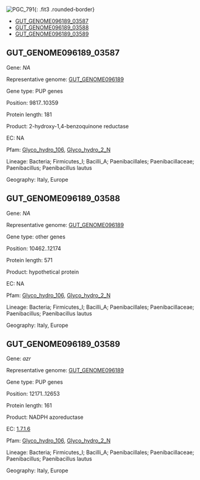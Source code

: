 ![PGC_791](../static/images/Clusters_figure/PGC_791.jpg){: .fit3 .rounded-border}

<ul id="myTab" class="nav nav-tabs">
  <li class="active">
        <a href="#tab1" data-toggle="tab">GUT_GENOME096189_03587</a>
  </li>
<li><a href="#tab2" data-toggle="tab">GUT_GENOME096189_03588</a></li>
<li><a href="#tab3" data-toggle="tab">GUT_GENOME096189_03589</a></li>
</ul>

<div id="myTabContent" class="tab-content">
  <div class="tab-pane fade in active" id="tab1">

<h2 id="GUT_GENOME096189_03587">GUT_GENOME096189_03587</h2>
<p>Gene: <em>NA</em>
<p>Representative genome: <a href="https://www.ebi.ac.uk/metagenomics/genomes/MGYG-HGUT-01371">GUT_GENOME096189</a></p>
<p>Gene type: PUP genes</p>
<p>Position: 9817..10359</p>
<p>Protein length: 181</p>
<p>Product: 2-hydroxy-1,4-benzoquinone reductase</p>
<p>EC: NA</p>
<p>Pfam: <a href="http://pfam.xfam.org/family/Glyco_hydro_106">Glyco_hydro_106</a>, <a href="http://pfam.xfam.org/family/Glyco_hydro_2_N">Glyco_hydro_2_N</a></p>
<p>Lineage: Bacteria; Firmicutes_I; Bacilli_A; Paenibacillales; Paenibacillaceae; Paenibacillus; Paenibacillus lautus</p>
<p>Geography: Italy, Europe</p>
  </div>

  <div class="tab-pane fade" id="tab2">

<h2 id="GUT_GENOME096189_03588">GUT_GENOME096189_03588</h2>
<p>Gene: <em>NA</em></p>
<p>Representative genome: <a href="https://www.ebi.ac.uk/metagenomics/genomes/MGYG-HGUT-01371">GUT_GENOME096189</a></p>
<p>Gene type: other genes</p>
<p>Position: 10462..12174</p>
<p>Protein length: 571</p>
<p>Product: hypothetical protein</p>
<p>EC: NA</p>
<p>Pfam: <a href="http://pfam.xfam.org/family/Glyco_hydro_106">Glyco_hydro_106</a>, <a href="http://pfam.xfam.org/family/Glyco_hydro_2_N">Glyco_hydro_2_N</a></p>
<p>Lineage: Bacteria; Firmicutes_I; Bacilli_A; Paenibacillales; Paenibacillaceae; Paenibacillus; Paenibacillus lautus</p>
<p>Geography: Italy, Europe</p>

  </div>
  <div class="tab-pane fade" id="tab3">

<h2 id="GUT_GENOME096189_03589">GUT_GENOME096189_03589</h2>
<p>Gene: <em>azr</em></p>
<p>Representative genome: <a href="https://www.ebi.ac.uk/metagenomics/genomes/MGYG-HGUT-01371">GUT_GENOME096189</a></p>
<p>Gene type: PUP genes</p>
<p>Position: 12171..12653</p>
<p>Protein length: 161</p>
<p>Product: NADPH azoreductase</p>
<p>EC: <a href="https://www.brenda-enzymes.org/enzyme.php?ecno=1.7.1.6">1.7.1.6</a></p>
<p>Pfam: <a href="http://pfam.xfam.org/family/Glyco_hydro_106">Glyco_hydro_106</a>, <a href="http://pfam.xfam.org/family/Glyco_hydro_2_N">Glyco_hydro_2_N</a></p>
<p>Lineage: Bacteria; Firmicutes_I; Bacilli_A; Paenibacillales; Paenibacillaceae; Paenibacillus; Paenibacillus lautus</p>
<p>Geography: Italy, Europe</p>

  </div>
</div>
